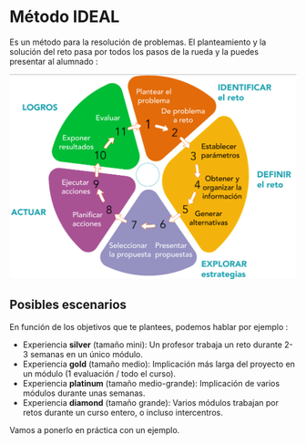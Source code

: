 # Método IDEAL

Es un método para la resolución de problemas. El planteamiento y la solución del reto pasa por todos los pasos de la rueda y la puedes presentar al alumnado :

![](/assets/5.png)

## Posibles escenarios

En función de los objetivos que te plantees, podemos hablar por ejemplo :

* Experiencia **silver** (tamaño mini): Un  profesor  trabaja  un  reto  durante  2-3  semanas  en  un  único módulo.
* Experiencia **gold** (tamaño medio): Implicación más larga del proyecto en un módulo (1 evaluación / todo el curso).
* Experiencia **platinum** (tamaño medio-grande): Implicación de varios módulos durante unas semanas.
* Experiencia **diamond** (tamaño grande): Varios  módulos  trabajan  por  retos  durante  un  curso  entero,  o incluso intercentros.

Vamos a ponerlo en práctica con un ejemplo.
